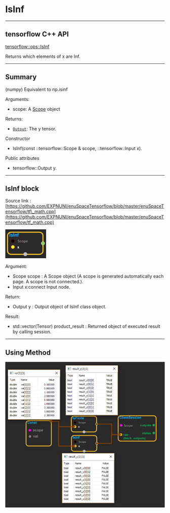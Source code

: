 # IsInf

---

## tensorflow C++ API

[tensorflow::ops::IsInf](https://www.tensorflow.org/api_docs/cc/class/tensorflow/ops/is-inf)

Returns which elements of x are Inf.

---

## Summary

\(numpy\) Equivalent to np.isinf

Arguments:

* scope: A [Scope](https://www.tensorflow.org/api_docs/cc/class/tensorflow/scope.html#classtensorflow_1_1_scope) object

Returns:

* [`Output`](https://www.tensorflow.org/api_docs/cc/class/tensorflow/output.html#classtensorflow_1_1_output): The y tensor.

Constructor

* IsInf\(const ::tensorflow::Scope & scope, ::tensorflow::Input x\).

Public attributes

* tensorflow::Output y.

---

## IsInf block

Source link : [https://github.com/EXPNUNI/enuSpaceTensorflow/blob/master/enuSpaceTensorflow/tf\_math.cpp](https://github.com/EXPNUNI/enuSpaceTensorflow/blob/master/enuSpaceTensorflow/tf_math.cpp)

![](/assets/math_IsInf_Symbol.png)

Argument:

* Scope scope : A Scope object \(A scope is generated automatically each page. A scope is not connected.\).
* Input x:connect  Input node.

Return:

* Output y : Output object of IsInf class object.

Result:

* std::vector\(Tensor\) product\_result : Returned object of executed result by calling session.

---

## Using Method

![](/assets/math_IsInf_Method.png)

